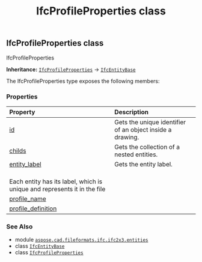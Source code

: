 ﻿---
title: IfcProfileProperties class
second_title: Aspose.CAD for Python via .NET API References
description: 
type: docs
weight: 3910
url: /python-net/aspose.cad.fileformats.ifc.ifc2x3.entities/ifcprofileproperties/
is_root: false
---

## IfcProfileProperties class

IfcProfileProperties



**Inheritance:** [`IfcProfileProperties`](/cad/python-net/aspose.cad.fileformats.ifc.ifc2x3.entities/ifcprofileproperties) → 
[`IfcEntityBase`](/cad/python-net/aspose.cad.fileformats.ifc/ifcentitybase)



The IfcProfileProperties type exposes the following members:

### Properties
| Property | Description |
| :- | :- |
| [id](/cad/python-net/aspose.cad.fileformats.ifc.ifc2x3.entities/ifcprofileproperties/id) | Gets the unique identifier of an object inside a drawing. |
| [childs](/cad/python-net/aspose.cad.fileformats.ifc.ifc2x3.entities/ifcprofileproperties/childs) | Gets the collection of a nested entities. |
| [entity_label](/cad/python-net/aspose.cad.fileformats.ifc.ifc2x3.entities/ifcprofileproperties/entity_label) | Gets the entity label.<br/>Each entity has its label, which is unique and represents it in the file |
| [profile_name](/cad/python-net/aspose.cad.fileformats.ifc.ifc2x3.entities/ifcprofileproperties/profile_name) |  |
| [profile_definition](/cad/python-net/aspose.cad.fileformats.ifc.ifc2x3.entities/ifcprofileproperties/profile_definition) |  |



### See Also
* module [`aspose.cad.fileformats.ifc.ifc2x3.entities`](..)
* class [`IfcEntityBase`](/cad/python-net/aspose.cad.fileformats.ifc/ifcentitybase)
* class [`IfcProfileProperties`](/cad/python-net/aspose.cad.fileformats.ifc.ifc2x3.entities/ifcprofileproperties)

